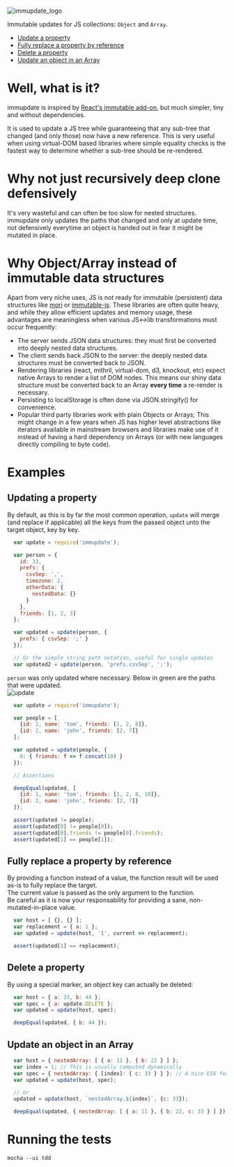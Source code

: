 ![immupdate_logo](http://i171.photobucket.com/albums/u320/boubiyeah/immupdate_logo_zpso5d7ao18.png)

Immutable updates for JS collections: `Object` and `Array`.


* [Update a property](#update-property)
* [Fully replace a property by reference](#replace-property)
* [Delete a property](#delete-property)
* [Update an object in an Array](#update-array-object)


# Well, what is it?

immupdate is inspired by [React's immutable add-on](http://facebook.github.io/react/docs/update.html), but much simpler, tiny and without dependencies.

It is used to update a JS tree while guaranteeing that any sub-tree that changed (and only those) now have a new reference. 
This is very useful when using virtual-DOM based libraries where simple equality checks is the fastest way to determine whether a sub-tree should be re-rendered.

# Why not just recursively deep clone defensively
It's very wasteful and can often be too slow for nested structures.
immupdate only updates the paths that changed and only at update time, not defensively everytime an object is handed out in fear it might be mutated in place.


# Why Object/Array instead of immutable data structures

Apart from very niche uses, JS is not ready for immutable (persistent) data structures like [mori](http://swannodette.github.io/mori/) or [immutable-js](https://github.com/facebook/immutable-js).
These libraries are often quite heavy, and while they allow efficient updates and memory usage, these advantages are meaningless when various JS<->lib transformations must occur frequently:  

- The server sends JSON data structures: they must first be converted into deeply nested data structures.
- The client sends back JSON to the server: the deeply nested data structures must be converted back to JSON.
- Rendering libraries (react, mithril, virtual-dom, d3, knockout, etc) expect native Arrays to render a list of DOM nodes. This means our shiny data structure must be converted back to an Array **every time** a re-render is necessary.
- Persisting to localStorage is often done via JSON.stringify() for convenience.
- Popular third party libraries work with plain Objects or Arrays; This might change in a few years when JS has higher level abstractions like iterators available in mainstream browsers and libraries make use of it instead of having a hard dependency on Arrays (or with new languages directly compiling to byte code).

# Examples

<a name="update-property"></a>
## Updating a property

By default, as this is by far the most common operation, `update` will merge (and replace if applicable) all the keys from the passed object unto the target object, key by key.  

```javascript
  var update = require('immupdate');

  var person = {
    id: 33,
    prefs: {
      csvSep: ',',
      timezone: 2,
      otherData: {
        nestedData: {}
      }
    },
    friends: [1, 2, 3]
  };

  var updated = update(person, {
    prefs: { csvSep: ';' }
  });

  // Or the simple string path notation, useful for single updates
  var updated2 = update(person, 'prefs.csvSep', ';');
```
`person` was only updated where necessary. Below in green are the paths that were updated.  
![update](http://i171.photobucket.com/albums/u320/boubiyeah/Screen%20Shot%202015-04-19%20at%2000.15.12_zps4gvttcxd.png)


```javascript
  var update = require('immupdate');

  var people = [
    {id: 1, name: 'tom', friends: [1, 2, 8]},
    {id: 2, name: 'john', friends: [2, 7]}
  ];

  var updated = update(people, {
    0: { friends: f => f.concat(10) }
  });

  // Assertions

  deepEqual(updated, [
    {id: 1, name: 'tom', friends: [1, 2, 8, 10]},
    {id: 2, name: 'john', friends: [2, 7]}
  ]);

  assert(updated != people);
  assert(updated[0] != people[0]);
  assert(updated[0].friends != people[0].friends);
  assert(updated[1] == people[1]);

```

<a name="replace-property"></a>
## Fully replace a property by reference

By providing a function instead of a value, the function result will be used as-is to fully replace the target.  
The current value is passed as the only argument to the function.  
Be careful as it is now your responsability for providing a sane, non-mutated-in-place value.  

```javascript
  var host = [ {}, {} ];
  var replacement = { a: 1 };
  var updated = update(host, '1', current => replacement);

  assert(updated[1] == replacement);
```

<a name="delete-property"></a>
## Delete a property

By using a special marker, an object key can actually be deleted:  

```javascript
  var host = { a: 33, b: 44 };
  var spec = { a: update.DELETE };
  var updated = update(host, spec);

  deepEqual(updated, { b: 44 });
```

<a name="update-array-object"></a>
## Update an object in an Array

```javascript
  var host = { nestedArray: [ { a: 11 }, { b: 22 } ] };
  var index = 1; // This is usually computed dynamically
  var spec = { nestedArray: { [index]: { c: 33 } } }; // A nice ES6 feature!
  var updated = update(host, spec);

  // Or
  updated = update(host, `nestedArray.${index}`, {c: 33});

  deepEqual(updated, { nestedArray: [ { a: 11 }, { b: 22, c: 33 } ] });
```



# Running the tests
```
mocha --ui tdd
```
